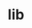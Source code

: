 ---
category: 3-letters
denotation: null
name: lib
reference_link: https://www.etymonline.com/word/lib
root_language: null
root_name: null
title: lib
type: free
word_sums:
- respelling: lib
  sum: 'Lib + '
---